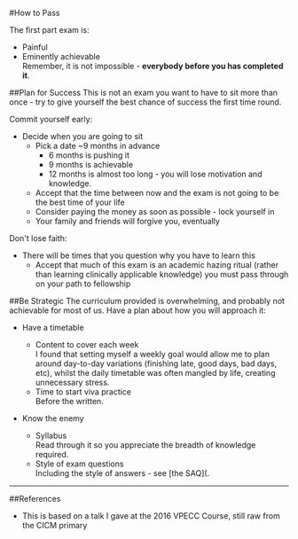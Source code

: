 #How to Pass

The first part exam is:
* Painful
* Eminently achievable  
Remember, it is not impossible - **everybody before you has completed it**.

##Plan for Success
This is not an exam you want to have to sit more than once - try to give yourself the best chance of success the first time round.

Commit yourself early:
* Decide when you are going to sit
    * Pick a date ~9 months in advance
        * 6 months is pushing it
        * 9 months is achievable
        * 12 months is almost too long - you will lose motivation and knowledge.
    * Accept that the time between now and the exam is not going to be the best time of your life
    * Consider paying the money as soon as possible - lock yourself in
    * Your family and friends will forgive you, eventually

Don't lose faith:
* There will be times that you question why you have to learn this
    * Accept that much of this exam is an academic hazing ritual (rather than learning clinically applicable knowledge) you must pass through on your path to fellowship

##Be Strategic
The curriculum provided is overwhelming, and probably not achievable for most of us. Have a plan about how you will approach it:
* Have a timetable
    * Content to cover each week  
    I found that setting myself a weekly goal would allow me to plan around day-to-day variations (finishing late, good days, bad days, etc), whilst the daily timetable was often mangled by life, creating unnecessary stress.
    * Time to start viva practice  
    Before the written.

* Know the enemy
    * Syllabus  
    Read through it so you appreciate the breadth of knowledge required.
    * Style of exam questions  
    Including the style of answers - see [the SAQ](.

---
##References

* This is based on a talk I gave at the 2016 VPECC Course, still raw from the CICM primary